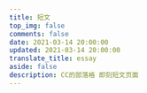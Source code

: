 ```yaml
---
title: 短文
top_img: false
comments: false
date: 2021-03-14 20:00:00
updated: 2021-03-14 20:00:00
translate_title: essay
aside: false
description: CC的部落格 即刻短文页面
---
```


<!-- ## 哔哔 CloudBase 版本 -->
<div id="bber"></div>
<link rel="stylesheet" href="https://cdn.jsdelivr.net/gh/ccknbc-backup/cdn@master/css/bber.min.css">
<script type="text/javascript" src="https://cdn.jsdelivr.net/npm/jquery/dist/jquery.min.js" ></script>
<script src="https://cdn.jsdelivr.net/npm/vue/dist/vue.min.js" ></script>
<script type="text/javascript" src="https://cdn.jsdelivr.net/gh/TencentCloudBase/tcb-js-sdk@master/tcbjs/1.10.10/tcb.min.js" >
</script><script src="https://cdn.jsdelivr.net/gh/buddys/qq-wechat-emotion-parser@master/dist/qq-wechat-emotion-parser.min.js" 
></script>
<script async="" type="text/javascript" src="https://cdn.jsdelivr.net/gh/ccknbc-backup/cdn@master/js/bber.min.js" ></script>
<script>
const app = tcb.init({
  env: 'ccknbc-154167'
  })
</script>

<!-- ## 说说

<div id="artitalk_main"></div>
<script type="text/javascript" src="https://cdn.jsdelivr.net/npm/artitalk"></script>
<script>
new Artitalk({
  appId: 'pvExDcJ4o0gsrOI1G1eGO01H-MdYXbMMI',
  appKey: 'D4V4sTiVUkTmOqyVyBN79iDB',
  atComment: false
})
</script>

## hpptalk

<div id="hpp_talk"></div>
<link rel="stylesheet" href="https://cdn.jsdelivr.net/gh/HexoPlusPlus/HexoPlusPlus/talk.css" /> 
<script src="https://cdn.jsdelivr.net/gh/HexoPlusPlus/HexoPlusPlus/talk_user.js"></script>
<script>
new hpp_talk({
id:"hpp_talk",
domain: "blog.ccknbc.workers.dev",//您的HexoPlusPlus域名，如admin.cyfan.top
limit: 10,
start: 0,
themecss: "https://cdn.jsdelivr.net/gh/HexoPlusPlus/CDN@master/plugin/theme/hpp_user_talk/bfonion.css" 
});
</script>

## 哔哔 LeanCloud 版本

<div id="bbtalk"></div>
<script src="https://cdn.jsdelivr.net/npm/bbtalk@0.1.5/dist/bbtalk.min.js"></script>
<script>
bbtalk.init({
  appId: "MH2fWakWlJvGxqbMLX6itMJL-MdYXbMMI",
  appKey: "V5akWNoPYoo3595zOEw2XX5e",
  serverURLs: 'https://mh2fwakw.api.lncldglobal.com'
})
</script>

## 求新版本啊啊啊 -->